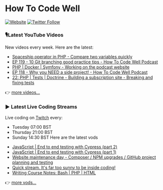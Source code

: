 # How To Code Well

[![Website](https://img.shields.io/twitch/status/howtocodewell?color=pink&label=LIVE%20CODING%20ON%20TWITCH&logoColor=%3D&style=for-the-badge)](https://howtocodewell.net/live)
[![Twitter Follow](https://img.shields.io/twitter/follow/howtocodewell?color=pink&logo=twitter&style=for-the-badge)](https://twitter.com/intent/follow?original_referer=https%3A%2F%2Fgithub.com%2Fhowtocodewell&screen_name=howtocodewell)


### 🎙️Latest YouTube Videos
New videos every week.  Here are the latest:
<!-- YOUTUBE-HTCW:START -->
- [Spaceship operator in PHP - Compare two variables quickly](https://www.youtube.com/watch?v=CG7gFZk78ok)
- [EP 119 - 10 Git branching good practice tips - How To Code Well Podcast](https://www.youtube.com/watch?v=7hmrw4OokPo)
- [PHP | Docker | Symfony - Working on the podcast website](https://www.youtube.com/watch?v=WSBjdNMekNo)
- [EP 118 - Why you NEED a side project! - How To Code Well Podcast](https://www.youtube.com/watch?v=0wDoLRfqKNI)
- [22: PHP | Tests | Doctrine  -  Building a subscription site - Breaking and fixing tests](https://www.youtube.com/watch?v=zBLvLeRPoX0)
<!-- YOUTUBE-HTCW:END -->

👉 [more videos...](https://youtube.com/howtocodewell)

### ▶️ Latest Live Coding Streams
Live coding on [Twitch](https://howtocodewell.net/live) every:
- Tuesday 07:00 BST
- Thursday 21:00 BST
- Sunday 14:30 BST
Here are the latest vods

<!-- YOUTUBE-HTCW-LIVE:START -->
- [JavaScript | End to end testing with Cypress (part 2)](https://www.youtube.com/watch?v=9RlJRCPTQxc)
- [JavaScript | End to end testing with Cypress (part 1)](https://www.youtube.com/watch?v=4cuB6VbCiDE)
- [Website maintenance day - Composer / NPM upgrades / GitHub project planning and testing](https://www.youtube.com/watch?v=7NE9iGuoimA)
- [Quick stream.  It's far too sunny to be inside coding!](https://www.youtube.com/watch?v=ravNWdhDuXA)
- [Writing Course Notes: Bash | PHP | HTML](https://www.youtube.com/watch?v=I_WdOCSkEZE)
<!-- YOUTUBE-HTCW-LIVE:END -->

👉 [more vods...](https://youtube.com/howtocodewelllive)